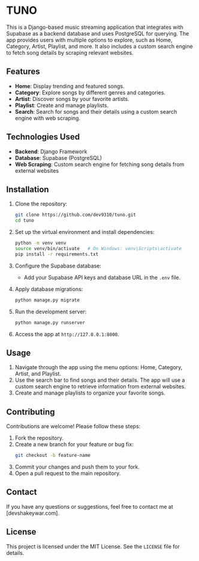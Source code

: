 # TUNO

This is a Django-based music streaming application that integrates with Supabase as a backend database and uses PostgreSQL for querying. The app provides users with multiple options to explore, such as Home, Category, Artist, Playlist, and more. It also includes a custom search engine to fetch song details by scraping relevant websites.

## Features

- **Home**: Display trending and featured songs.
- **Category**: Explore songs by different genres and categories.
- **Artist**: Discover songs by your favorite artists.
- **Playlist**: Create and manage playlists.
- **Search**: Search for songs and their details using a custom search engine with web scraping.

## Technologies Used

- **Backend**: Django Framework
- **Database**: Supabase (PostgreSQL)
- **Web Scraping**: Custom search engine for fetching song details from external websites

## Installation

1. Clone the repository:
   ```bash
   git clone https://github.com/dev9310/tuno.git
   cd tuno
   ```

2. Set up the virtual environment and install dependencies:
   ```bash
   python -m venv venv
   source venv/bin/activate   # On Windows: venv\Scripts\activate
   pip install -r requirements.txt
   ```

3. Configure the Supabase database:
   - Add your Supabase API keys and database URL in the `.env` file.

4. Apply database migrations:
   ```bash
   python manage.py migrate
   ```

5. Run the development server:
   ```bash
   python manage.py runserver
   ```

6. Access the app at `http://127.0.0.1:8000`.

## Usage

1. Navigate through the app using the menu options: Home, Category, Artist, and Playlist.
2. Use the search bar to find songs and their details. The app will use a custom search engine to retrieve information from external websites.
3. Create and manage playlists to organize your favorite songs.

## Contributing

Contributions are welcome! Please follow these steps:

1. Fork the repository.
2. Create a new branch for your feature or bug fix:
   ```bash
   git checkout -b feature-name
   ```
3. Commit your changes and push them to your fork.
4. Open a pull request to the main repository.

## Contact

If you have any questions or suggestions, feel free to contact me at [devshakeywar.com].

## License

This project is licensed under the MIT License. See the `LICENSE` file for details.
